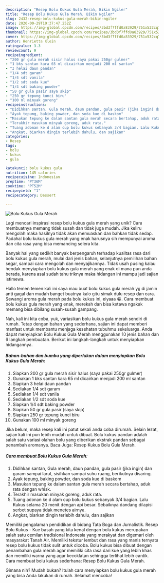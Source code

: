 ```yaml
---
description: "Resep Bolu Kukus Gula Merah, Bikin Ngiler"
title: "Resep Bolu Kukus Gula Merah, Bikin Ngiler"
slug: 2432-resep-bolu-kukus-gula-merah-bikin-ngiler
date: 2020-09-29T19:37:47.252Z
image: https://img-global.cpcdn.com/recipes/3bd3f7ffd0a83929/751x532cq70/bolu-kukus-gula-merah-foto-resep-utama.jpg
thumbnail: https://img-global.cpcdn.com/recipes/3bd3f7ffd0a83929/751x532cq70/bolu-kukus-gula-merah-foto-resep-utama.jpg
cover: https://img-global.cpcdn.com/recipes/3bd3f7ffd0a83929/751x532cq70/bolu-kukus-gula-merah-foto-resep-utama.jpg
author: Henrietta Klein
ratingvalue: 3.3
reviewcount: 9
recipeingredient:
- "200 gr gula merah sisir halus saya pakai 250gr gulmer"
- "1 bks santan kara 65 ml dicairkan menjadi 200 ml santan"
- "3 helai daun pandan"
- "1/4 sdt garam"
- "1/4 sdt vanila"
- "1/2 sdt soda kue"
- "1/4 sdt baking powder"
- "50 gr gula pasir saya skip"
- "250 gr tepung kunci biru"
- "100 ml minyak goreng"
recipeinstructions:
- "Didihkan santan, Gula merah, daun pandan, gula pasir (jika ingin) dan garam sampai larut, sisihkan sampai suhu ruang, berikutnya disaring."
- "Ayak tepung, baking powder, dan soda kue di baskom"
- "Masukan tepung ke dalam santan gula merah secara bertahap, aduk rata dengan whisk."
- "Terakhir masukan minyak goreng, aduk rata."
- "Tuang adonan ke d alam cup bolu kukus sebanyak 3/4 bagian. Lalu Kukus selama 20 menit dengan api besar. Sebaiknya dandang dilapisi serbet supaya tidak menetes airnya."
- "Angkat, biarkan dingin terlebih dahulu, dan sajikan"
categories:
- Resep
tags:
- bolu
- kukus
- gula

katakunci: bolu kukus gula 
nutrition: 145 calories
recipecuisine: Indonesian
preptime: "PT36M"
cooktime: "PT52M"
recipeyield: "1"
recipecategory: Dessert

---
```



![Bolu Kukus Gula Merah](https://img-global.cpcdn.com/recipes/3bd3f7ffd0a83929/751x532cq70/bolu-kukus-gula-merah-foto-resep-utama.jpg)

Lagi mencari inspirasi resep bolu kukus gula merah yang unik? Cara membuatnya memang tidak susah dan tidak juga mudah. Jika keliru mengolah maka hasilnya tidak akan memuaskan dan bahkan tidak sedap. Padahal bolu kukus gula merah yang enak harusnya sih mempunyai aroma dan cita rasa yang bisa memancing selera kita.

Banyak hal yang sedikit banyak berpengaruh terhadap kualitas rasa dari bolu kukus gula merah, mulai dari jenis bahan, selanjutnya pemilihan bahan segar, sampai cara mengolah dan menyajikannya. Tidak usah pusing kalau hendak menyiapkan bolu kukus gula merah yang enak di mana pun anda berada, karena asal sudah tahu triknya maka hidangan ini mampu jadi sajian istimewa.

Hallo temen temen kali ini saya mau buat bolu kukus gula merah yg di jamin anti gagal dan mudah banget buatnya kalo gitu simak dulu resep dan cara. Sewangi aroma gula merah pada bolu kukus ini, eiyaaa 😀. Cara membuat bolu kukus gula merah yang enak, merekah dan bisa ketawa ngakak memang bisa dibilang susah-susah gampang.


Nah, kali ini kita coba, yuk, variasikan bolu kukus gula merah sendiri di rumah. Tetap dengan bahan yang sederhana, sajian ini dapat memberi manfaat untuk membantu menjaga kesehatan tubuhmu sekeluarga. Anda dapat menyiapkan Bolu Kukus Gula Merah menggunakan 10 jenis bahan dan 6 langkah pembuatan. Berikut ini langkah-langkah untuk menyiapkan hidangannya.

<!--inarticleads1-->

##### Bahan-bahan dan bumbu yang diperlukan dalam menyiapkan Bolu Kukus Gula Merah:

1. Siapkan 200 gr gula merah sisir halus (saya pakai 250gr gulmer)
1. Gunakan 1 bks santan kara 65 ml dicairkan menjadi 200 ml santan
1. Siapkan 3 helai daun pandan
1. Sediakan 1/4 sdt garam
1. Sediakan 1/4 sdt vanila
1. Sediakan 1/2 sdt soda kue
1. Siapkan 1/4 sdt baking powder
1. Siapkan 50 gr gula pasir (saya skip)
1. Siapkan 250 gr tepung kunci biru
1. Gunakan 100 ml minyak goreng


Jika belum, maka resep kali ini patut sekali anda coba dirumah. Selain lezat, sajian kali ini pun lebih mudah untuk dibuat. Bolu kukus pandan adalah salah satu variasi olahan bolu yang diberikan ekstrak pandan sebagai penambah aromanya. Baca Juga: Resep Kukus Bolu Gula Merah. 

<!--inarticleads2-->

##### Cara membuat Bolu Kukus Gula Merah:

1. Didihkan santan, Gula merah, daun pandan, gula pasir (jika ingin) dan garam sampai larut, sisihkan sampai suhu ruang, berikutnya disaring.
1. Ayak tepung, baking powder, dan soda kue di baskom
1. Masukan tepung ke dalam santan gula merah secara bertahap, aduk rata dengan whisk.
1. Terakhir masukan minyak goreng, aduk rata.
1. Tuang adonan ke d alam cup bolu kukus sebanyak 3/4 bagian. Lalu Kukus selama 20 menit dengan api besar. Sebaiknya dandang dilapisi serbet supaya tidak menetes airnya.
1. Angkat, biarkan dingin terlebih dahulu, dan sajikan


Memiliki pengalaman pendidikan di bidang Tata Boga dan Jurnalistik. Resep Bolu Kukus - Kue basah yang kita kenal dengan bolu kukus merupakan salah satu cemilan tradisional Indonesia yang merakyat dan digemari oleh masyarakat Tanah Air. Memiliki tekstur lembut dan rasa yang manis ternyata resep bolu kukus tidak sulit untuk dicoba. Bolu kukus bisa dibuat dengan penambahan gula merah agar memiliki cita rasa dari kue yang lebih khas dan memiliki warna yang agar kecoklatan sehingga terlihat lebih cantik. Cara membuat bolu kukus sederhana: Resep Bolu Kukus Gula Merah. 

Gimana nih? Mudah bukan? Itulah cara menyiapkan bolu kukus gula merah yang bisa Anda lakukan di rumah. Selamat mencoba!
